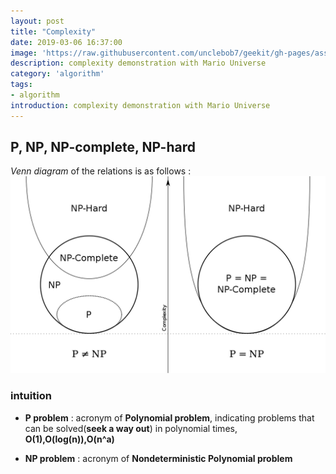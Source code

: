```yaml
---
layout: post
title: "Complexity"
date: 2019-03-06 16:37:00
image: 'https://raw.githubusercontent.com/unclebob7/geekit/gh-pages/assets/img/super-mario-bros.jpg'
description: complexity demonstration with Mario Universe
category: 'algorithm'
tags:
- algorithm
introduction: complexity demonstration with Mario Universe
---
```


## P, NP, NP-complete, NP-hard

*Venn diagram* of the relations is as follows : 
![visual relations](https://raw.githubusercontent.com/unclebob7/geekit/gh-pages/assets/img/np_problem.png)

### intuition

- **P problem** : acronym of **Polynomial problem**, indicating problems that can be solved(**seek a way out**) in polynomial times, **O(1),O(log(n)),O(n^a)**

- **NP problem** : acronym of **Nondeterministic Polynomial problem** 

